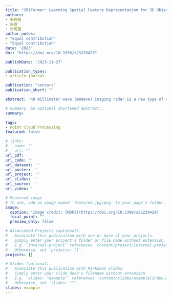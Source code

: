```yaml
---
title: "SMIFormer: Learning Spatial Feature Representation for 3D Object Detection from 4D Imaging Radar via Multi-View Interactive Transformers"
authors:
- 朱梓铭
- 朱煜
- 张可至
author_notes:
- "Equal contribution"
- "Equal contribution"
date: '2023'
doi: "https://doi.org/10.3390/s23239429"

publishDate: '2023-11-27'

publication_types:
- article-journal

publication: "sensors"
publication_short: ""

abstract: "4D millimeter wave (mmWave) imaging radar is a new type of vehicle sensor technology that is critical to autonomous driving systems due to its lower cost and robustness in complex weather. However, the sparseness and noise of point clouds are still the main problems restricting the practical application of 4D imaging radar. In this paper, we introduce SMIFormer, a multi-view feature fusion network framework based on 4D radar single-modal input. SMIFormer decouples the 3D point cloud scene into 3 independent but interrelated perspectives, including bird’s-eye view (BEV), front view (FV), and side view (SV), thereby better modeling the entire 3D scene and overcoming the shortcomings of insufficient feature representation capabilities under single-view built from extremely sparse point clouds. For multi-view features, we proposed multi-view feature interaction (MVI) to exploit the inner relationship between different views by integrating features from intra-view interaction and cross-view interaction. We evaluated the proposed SMIFormer on the View-of-Delft (VoD) dataset. The mAP of our method reached 48.77 and 71.13 in the fully annotated area and the driving corridor area, respectively. This shows that 4D radar has great development potential in the field of 3D object detection."

# Summary. An optional shortened abstract.
summary: 

tags:
- Point Cloud Processing
featured: false

# links:
# - name: ""
#   url: ""
url_pdf: 
url_code: ''
url_dataset: ''
url_poster: ''
url_project: ''
url_slides: ''
url_source: ''
url_video: ''

# Featured image
# To use, add an image named `featured.jpg/png` to your page's folder. 
image:
  caption: 'Image credit: [MDPI](https://doi.org/10.3390/s23239429)'
  focal_point: ""
  preview_only: false

# Associated Projects (optional).
#   Associate this publication with one or more of your projects.
#   Simply enter your project's folder or file name without extension.
#   E.g. `internal-project` references `content/project/internal-project/index.md`.
#   Otherwise, set `projects: []`.
projects: []

# Slides (optional).
#   Associate this publication with Markdown slides.
#   Simply enter your slide deck's filename without extension.
#   E.g. `slides: "example"` references `content/slides/example/index.md`.
#   Otherwise, set `slides: ""`.
slides: example
---
```

